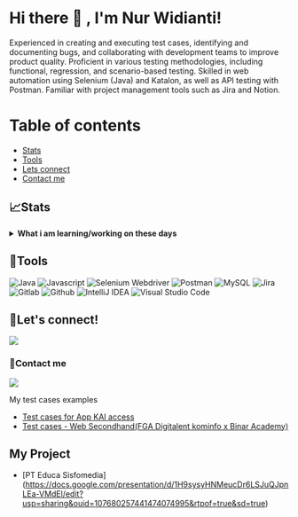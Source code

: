 <!--
**Nurwidianti/porotfolio** is a ✨ _special_ ✨ repository because its `README.md` (this file) appears on your GitHub profile.

Here are some ideas to get you started:

- 🔭 I’m currently working on ...
- 🌱 I’m currently learning ...
- 👯 I’m looking to collaborate on ...
- 🤔 I’m looking for help with ...
- 💬 Ask me about ...
- 📫 How to reach me: ...
- 😄 Pronouns: ...
- ⚡ Fun fact: ...
-->
# Hi there 👋 , I'm Nur Widianti!
Experienced in creating and executing test cases, identifying and documenting bugs, and collaborating with development teams to improve product quality. Proficient in various testing methodologies, including functional, regression, and scenario-based testing. Skilled in web automation using Selenium (Java) and Katalon, as well as API testing with Postman. Familiar with project management tools such as Jira and Notion.

# Table of contents
<!--ts-->
   * [Stats](#stats)
   * [Tools](#tools)
   * [Lets connect](#lets-connect)
   * [Contact me](#contact-me)
<!--te-->

## 📈Stats
<details>
 <summary><strong>What i am learning/working on these days</strong></summary>
    - 📫 How to reach me: <a href="mailto:nurwidianti35@gmail.com">Email me!</a>  </br>
    - 😄 Pronouns: She/Her </br>
    - ⚡ Fun fact: ... </br>
</details>

## 🔨Tools
![Java](https://img.shields.io/badge/-java-181717?style=for-the-badge&logo=java)
![Javascript](https://img.shields.io/badge/-javascript-181717?style=for-the-badge&logo=javascript)
![Selenium Webdriver](https://img.shields.io/badge/-selenium-181717?style=for-the-badge&logo=selenium)
![Postman](https://img.shields.io/badge/-postman-181717?style=for-the-badge&logo=postman)
![MySQL](https://img.shields.io/badge/-mysql-181717?style=for-the-badge&logo=mysql)
![Jira](https://img.shields.io/badge/-jira-181717?style=for-the-badge&logo=jira)
![Gitlab](https://img.shields.io/badge/-gitlab-181717?style=for-the-badge&logo=gitlab)
![Github](https://img.shields.io/badge/GitHub-100000?style=for-the-badge&logo=github&logoColor=white)
![IntelliJ IDEA](https://img.shields.io/badge/IntelliJIDEA-000000.svg?style=for-the-badge&logo=intellij-idea&logoColor=white)
![Visual Studio Code](https://img.shields.io/badge/Visual%20Studio%20Code-0078d7.svg?style=for-the-badge&logo=visual-studio-code&logoColor=white)

## 🔗Let's connect!
<p>
    <a href="https://www.linkedin.com/in/nur-widianti-075221118/" target="blank"><img src="https://img.shields.io/badge/-linkedin-181717?style=for-the-badge&logo=linkedin" /></a>
</p>

### 📝Contact me
<p>
    <a href="mailto: nurwidianti35@gmail.com" target="blank"><img src="https://img.shields.io/badge/-gmail-181717?style=for-the-badge&logo=gmail" /></a>
</p

## My test cases examples
  - [Test cases for App KAI access](https://docs.google.com/document/d/1m21mDc4MsMyvlwFM3dHuyI-rDxGbZb2_PP82mOH-xJo/edit?usp=sharing)
  - [Test cases - Web Secondhand(FGA Digitalent kominfo x Binar Academy)](https://docs.google.com/spreadsheets/d/1LPiwC7fH455ZnHjbaqmqtt3OoQ7EorJu5fZK6WU13zg/edit?usp=sharing)
    
## My Project
  - [PT Educa Sisfomedia] (https://docs.google.com/presentation/d/1H9sysyHNMeucDr6LSJuQJpnLEa-VMdEl/edit?usp=sharing&ouid=107680257441474074995&rtpof=true&sd=true)

